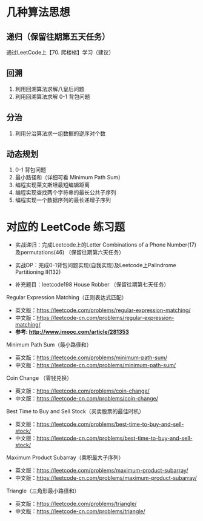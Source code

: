 # 几种算法思想
## 递归（保留往期第五天任务）
通过LeetCode上【70. 爬楼梯】学习（建议）
## 回溯
1. 利用回溯算法求解八皇后问题
2. 利用回溯算法求解 0-1 背包问题
## 分治
1. 利用分治算法求一组数据的逆序对个数
## 动态规划
1. 0-1 背包问题
2. 最小路径和（详细可看 Minimum Path Sum）
3. 编程实现莱文斯坦最短编辑距离
4. 编程实现查找两个字符串的最长公共子序列
5. 编程实现一个数据序列的最长递增子序列

# 对应的 LeetCode 练习题
- 实战递归：完成Leetcode上的Letter Combinations of a Phone Number(17)及permutations(46)
（保留往期第六天任务）

- 实战DP：完成0-1背包问题实现(自我实现)及Leetcode上Palindrome  Partitioning  II(132)
- 补充题目：leetcode198 House Robber
（保留往期第七天任务）

Regular Expression Matching（正则表达式匹配）
- 英文版：https://leetcode.com/problems/regular-expression-matching/
- 中文版：https://leetcode-cn.com/problems/regular-expression-matching/
- **参考: http://www.imooc.com/article/281353**

Minimum Path Sum（最小路径和）
- 英文版：https://leetcode.com/problems/minimum-path-sum/
- 中文版：https://leetcode-cn.com/problems/minimum-path-sum/

Coin Change （零钱兑换）
- 英文版：https://leetcode.com/problems/coin-change/
- 中文版：https://leetcode-cn.com/problems/coin-change/

Best Time to Buy and Sell Stock（买卖股票的最佳时机）
- 英文版：https://leetcode.com/problems/best-time-to-buy-and-sell-stock/
- 中文版：https://leetcode-cn.com/problems/best-time-to-buy-and-sell-stock/

Maximum Product Subarray（乘积最大子序列）
- 英文版：https://leetcode.com/problems/maximum-product-subarray/
- 中文版：https://leetcode-cn.com/problems/maximum-product-subarray/

Triangle（三角形最小路径和）
- 英文版：https://leetcode.com/problems/triangle/
- 中文版：https://leetcode-cn.com/problems/triangle/
